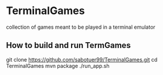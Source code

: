 # TerminalGames
collection of games meant to be played in a terminal emulator

## How to build and run TermGames

git clone https://github.com/sabotuer99/TerminalGames.git
cd TerminalGames
mvn package
./run_app.sh
